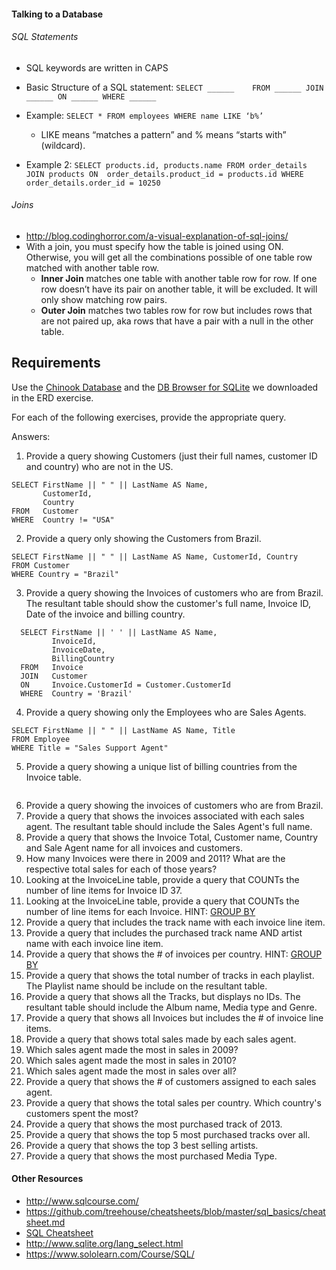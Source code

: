 #### Talking to a Database

###### SQL Statements
 * SQL keywords are written in CAPS
 * Basic Structure of a SQL statement:
	`SELECT ______   
	FROM ______
	JOIN ______ ON ______
	WHERE ______`

* Example:  `SELECT * FROM employees WHERE name LIKE ‘b%’`
   * LIKE means “matches a pattern” and % means “starts with” (wildcard).

* Example 2: `SELECT products.id, products.name FROM order_details JOIN products ON  order_details.product_id = products.id WHERE order_details.order_id = 10250`

###### Joins
* http://blog.codinghorror.com/a-visual-explanation-of-sql-joins/
* With a join, you must specify how the table is joined using ON. Otherwise, you will get all the combinations possible of one table row matched with another table row.
  * **Inner Join** matches one table with another table row for row. If one row doesn’t have its pair on another table, it will be excluded. It will only show matching row pairs.
  * **Outer Join** matches two tables row for row but includes rows that are not paired up, aka rows that have a pair with a null in the other table.




## Requirements
Use the [Chinook Database](https://chinookdatabase.codeplex.com/) and the [DB Browser for SQLite](http://sqlitebrowser.org/) we downloaded in the ERD exercise.

For each of the following exercises, provide the appropriate query.

Answers:

1. Provide a query showing Customers (just their full names, customer ID and country) who are not in the US.
  ```
  SELECT FirstName || " " || LastName AS Name,
         CustomerId,
         Country
  FROM   Customer
  WHERE  Country != "USA"
  ```
2. Provide a query only showing the Customers from Brazil.
  ```
  SELECT FirstName || " " || LastName AS Name, CustomerId, Country
  FROM Customer
  WHERE Country = "Brazil"
  ```
3. Provide a query showing the Invoices of customers who are from Brazil. The resultant table should show the customer's full name, Invoice ID, Date of the invoice and billing country.
  ```
    SELECT FirstName || ' ' || LastName AS Name,
           InvoiceId,
           InvoiceDate,
           BillingCountry
    FROM   Invoice
    JOIN   Customer
    ON     Invoice.CustomerId = Customer.CustomerId
    WHERE  Country = 'Brazil'
  ```
4. Provide a query showing only the Employees who are Sales Agents.
  ```
  SELECT FirstName || " " || LastName AS Name, Title
  FROM Employee
  WHERE Title = "Sales Support Agent"
  ```
5. Provide a query showing a unique list of billing countries from the Invoice table.
  ```
  
  ```
6. Provide a query showing the invoices of customers who are from Brazil.
7. Provide a query that shows the invoices associated with each sales agent. The resultant table should include the Sales Agent's full name.
8. Provide a query that shows the Invoice Total, Customer name, Country and Sale Agent name for all invoices and customers.
9. How many Invoices were there in 2009 and 2011? What are the respective total sales for each of those years?
10. Looking at the InvoiceLine table, provide a query that COUNTs the number of line items for Invoice ID 37.
11. Looking at the InvoiceLine table, provide a query that COUNTs the number of line items for each Invoice. HINT: [GROUP BY](http://www.sqlite.org/lang_select.html#resultset)
12. Provide a query that includes the track name with each invoice line item.
13. Provide a query that includes the purchased track name AND artist name with each invoice line item.
14. Provide a query that shows the # of invoices per country. HINT: [GROUP BY](http://www.sqlite.org/lang_select.html#resultset)
15. Provide a query that shows the total number of tracks in each playlist. The Playlist name should be include on the resultant table.
16. Provide a query that shows all the Tracks, but displays no IDs. The resultant table should include the Album name, Media type and Genre.
17. Provide a query that shows all Invoices but includes the # of invoice line items.
18. Provide a query that shows total sales made by each sales agent.
19. Which sales agent made the most in sales in 2009?
20. Which sales agent made the most in sales in 2010?
21. Which sales agent made the most in sales over all?
22. Provide a query that shows the # of customers assigned to each sales agent.
23. Provide a query that shows the total sales per country. Which country's customers spent the most?
24. Provide a query that shows the most purchased track of 2013.
25. Provide a query that shows the top 5 most purchased tracks over all.
26. Provide a query that shows the top 3 best selling artists.
27. Provide a query that shows the most purchased Media Type.

#### Other Resources
* http://www.sqlcourse.com/
* https://github.com/treehouse/cheatsheets/blob/master/sql_basics/cheatsheet.md
* [SQL Cheatsheet](https://zeroturnaround.com/wp-content/uploads/2016/06/RebelLabs-SQL-cheat-sheet.png)
* http://www.sqlite.org/lang_select.html
* https://www.sololearn.com/Course/SQL/
